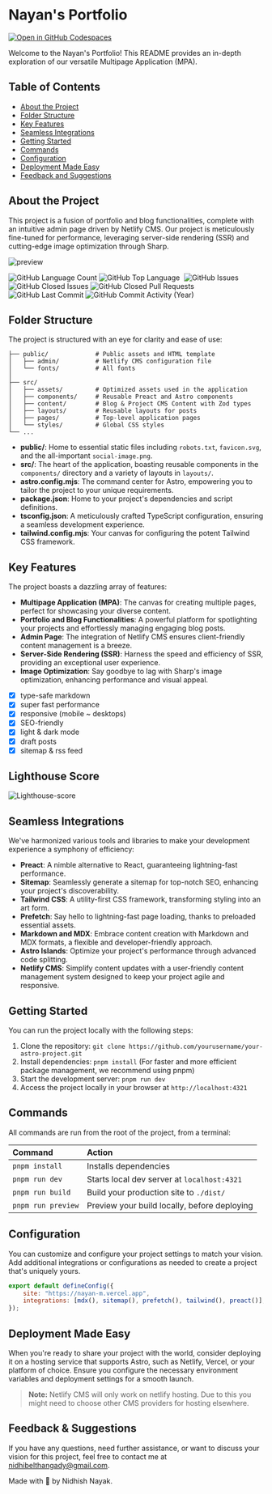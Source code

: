 # Nayan's Portfolio

[![Open in GitHub Codespaces](https://github.com/codespaces/badge.svg)](https://codespaces.new/Nidhish-D-Nayak/nayan/tree/main)

Welcome to the Nayan's Portfolio! This README provides an in-depth exploration of our versatile Multipage Application (MPA).

## Table of Contents

- [About the Project](#about-the-project)
- [Folder Structure](#folder-structure)
- [Key Features](#key-features)
- [Seamless Integrations](#seamless-integrations)
- [Getting Started](#getting-started)
- [Commands](#commands)
- [Configuration](#configuration)
- [Deployment Made Easy](#deployment-made-easy)
- [Feedback and Suggestions](#feedback-and-suggestions)

## About the Project

This project is a fusion of portfolio and blog functionalities, complete with an intuitive admin page driven by Netlify CMS. Our project is meticulously fine-tuned for performance, leveraging server-side rendering (SSR) and cutting-edge image optimization through Sharp.

![preview](https://github.com/nidhish-nayak/nayan/assets/76598208/d4722638-4a1c-4d3a-8adb-e58556727207)

<p align="left">
  
  <img alt="GitHub Language Count" src="https://img.shields.io/github/languages/count/nidhish-nayak/nayan" />
  <img alt="GitHub Top Language" src="https://img.shields.io/github/languages/top/nidhish-nayak/nayan" />
  <img alt="" src="https://img.shields.io/github/repo-size/nidhish-nayak/nayan" />
  <img alt="GitHub Issues" src="https://img.shields.io/github/issues/nidhish-nayak/nayan" />
  <img alt="GitHub Closed Issues" src="https://img.shields.io/github/issues-closed/nidhish-nayak/nayan" />
  <img alt="GitHub Closed Pull Requests" src="https://img.shields.io/github/issues-pr-closed/nidhish-nayak/nayan" />
  <img alt="GitHub Last Commit" src="https://img.shields.io/github/last-commit/nidhish-nayak/nayan" />
  <img alt="GitHub Commit Activity (Year)" src="https://img.shields.io/github/commit-activity/y/nidhish-nayak/nayan" />

</p>

## Folder Structure

The project is structured with an eye for clarity and ease of use:

```
├── public/             # Public assets and HTML template
│   ├── admin/          # Netlify CMS configuration file
│   └── fonts/          # All fonts
│
├── src/
│   ├── assets/         # Optimized assets used in the application
│   ├── components/     # Reusable Preact and Astro components
│   ├── content/        # Blog & Project CMS Content with Zod types
│   ├── layouts/        # Reusable layouts for posts
│   ├── pages/          # Top-level application pages
│   └── styles/         # Global CSS styles
└── ...
```

- **public/**: Home to essential static files including `robots.txt`, `favicon.svg`, and the all-important `social-image.png`.
- **src/**: The heart of the application, boasting reusable components in the `components/` directory and a variety of layouts in `layouts/`.
- **astro.config.mjs**: The command center for Astro, empowering you to tailor the project to your unique requirements.
- **package.json**: Home to your project's dependencies and script definitions.
- **tsconfig.json**: A meticulously crafted TypeScript configuration, ensuring a seamless development experience.
- **tailwind.config.mjs**: Your canvas for configuring the potent Tailwind CSS framework.

## Key Features

The project boasts a dazzling array of features:

- **Multipage Application (MPA)**: The canvas for creating multiple pages, perfect for showcasing your diverse content.
- **Portfolio and Blog Functionalities**: A powerful platform for spotlighting your projects and effortlessly managing engaging blog posts.
- **Admin Page**: The integration of Netlify CMS ensures client-friendly content management is a breeze.
- **Server-Side Rendering (SSR)**: Harness the speed and efficiency of SSR, providing an exceptional user experience.
- **Image Optimization**: Say goodbye to lag with Sharp's image optimization, enhancing performance and visual appeal.
  <br>
- [x] type-safe markdown
- [x] super fast performance
- [x] responsive (mobile ~ desktops)
- [x] SEO-friendly
- [x] light & dark mode
- [x] draft posts
- [x] sitemap & rss feed

## Lighthouse Score

![Lighthouse-score](https://github.com/nidhish-nayak/nayan/assets/76598208/58502091-bac7-46a7-980f-8965ecad92d0)

## Seamless Integrations

We've harmonized various tools and libraries to make your development experience a symphony of efficiency:

- **Preact**: A nimble alternative to React, guaranteeing lightning-fast performance.
- **Sitemap**: Seamlessly generate a sitemap for top-notch SEO, enhancing your project's discoverability.
- **Tailwind CSS**: A utility-first CSS framework, transforming styling into an art form.
- **Prefetch**: Say hello to lightning-fast page loading, thanks to preloaded essential assets.
- **Markdown and MDX**: Embrace content creation with Markdown and MDX formats, a flexible and developer-friendly approach.
- **Astro Islands**: Optimize your project's performance through advanced code splitting.
- **Netlify CMS**: Simplify content updates with a user-friendly content management system designed to keep your project agile and responsive.

## Getting Started

You can run the project locally with the following steps:

1. Clone the repository: `git clone https://github.com/yourusername/your-astro-project.git`
2. Install dependencies: `pnpm install` (For faster and more efficient package management, we recommend using pnpm)
3. Start the development server: `pnpm run dev`
4. Access the project locally in your browser at `http://localhost:4321`

## Commands

All commands are run from the root of the project, from a terminal:

| Command            | Action                                       |
| :----------------- | :------------------------------------------- |
| `pnpm install`     | Installs dependencies                        |
| `pnpm run dev`     | Starts local dev server at `localhost:4321`  |
| `pnpm run build`   | Build your production site to `./dist/`      |
| `pnpm run preview` | Preview your build locally, before deploying |

## Configuration

You can customize and configure your project settings to match your vision. Add additional integrations or configurations as needed to create a project that's uniquely yours.

```js
export default defineConfig({
	site: "https://nayan-m.vercel.app",
	integrations: [mdx(), sitemap(), prefetch(), tailwind(), preact()],
});
```

## Deployment Made Easy

When you're ready to share your project with the world, consider deploying it on a hosting service that supports Astro, such as Netlify, Vercel, or your platform of choice. Ensure you configure the necessary environment variables and deployment settings for a smooth launch.

> **Note:** Netlify CMS will only work on netlify hosting. Due to this you might need to choose other CMS providers for hosting elsewhere.

## Feedback & Suggestions

If you have any questions, need further assistance, or want to discuss your vision for this project, feel free to contact me at nidhibelthangady@gmail.com.

Made with 🤍 by Nidhish Nayak.
